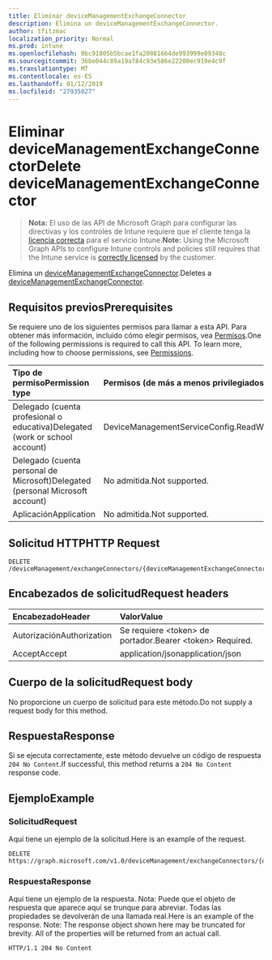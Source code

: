 ```yaml
---
title: Eliminar deviceManagementExchangeConnector
description: Elimina un deviceManagementExchangeConnector.
author: tfitzmac
localization_priority: Normal
ms.prod: intune
ms.openlocfilehash: 0bc91805b5bcae1fa20081664de993999e09348c
ms.sourcegitcommit: 36be044c89a19af84c93e586e22200ec919e4c9f
ms.translationtype: MT
ms.contentlocale: es-ES
ms.lasthandoff: 01/12/2019
ms.locfileid: "27935027"
---
```

# <a name="delete-devicemanagementexchangeconnector"></a><span data-ttu-id="e9646-103">Eliminar deviceManagementExchangeConnector</span><span class="sxs-lookup"><span data-stu-id="e9646-103">Delete deviceManagementExchangeConnector</span></span>

> <span data-ttu-id="e9646-104">**Nota:** El uso de las API de Microsoft Graph para configurar las directivas y los controles de Intune requiere que el cliente tenga la [licencia correcta](https://go.microsoft.com/fwlink/?linkid=839381) para el servicio Intune.</span><span class="sxs-lookup"><span data-stu-id="e9646-104">**Note:** Using the Microsoft Graph APIs to configure Intune controls and policies still requires that the Intune service is [correctly licensed](https://go.microsoft.com/fwlink/?linkid=839381) by the customer.</span></span>

<span data-ttu-id="e9646-105">Elimina un [deviceManagementExchangeConnector](../resources/intune-onboarding-devicemanagementexchangeconnector.md).</span><span class="sxs-lookup"><span data-stu-id="e9646-105">Deletes a [deviceManagementExchangeConnector](../resources/intune-onboarding-devicemanagementexchangeconnector.md).</span></span>
## <a name="prerequisites"></a><span data-ttu-id="e9646-106">Requisitos previos</span><span class="sxs-lookup"><span data-stu-id="e9646-106">Prerequisites</span></span>
<span data-ttu-id="e9646-p101">Se requiere uno de los siguientes permisos para llamar a esta API. Para obtener más información, incluido cómo elegir permisos, vea [Permisos](/graph/permissions-reference).</span><span class="sxs-lookup"><span data-stu-id="e9646-p101">One of the following permissions is required to call this API. To learn more, including how to choose permissions, see [Permissions](/graph/permissions-reference).</span></span>

|<span data-ttu-id="e9646-109">Tipo de permiso</span><span class="sxs-lookup"><span data-stu-id="e9646-109">Permission type</span></span>|<span data-ttu-id="e9646-110">Permisos (de más a menos privilegiados)</span><span class="sxs-lookup"><span data-stu-id="e9646-110">Permissions (from most to least privileged)</span></span>|
|:---|:---|
|<span data-ttu-id="e9646-111">Delegado (cuenta profesional o educativa)</span><span class="sxs-lookup"><span data-stu-id="e9646-111">Delegated (work or school account)</span></span>|<span data-ttu-id="e9646-112">DeviceManagementServiceConfig.ReadWrite.All</span><span class="sxs-lookup"><span data-stu-id="e9646-112">DeviceManagementServiceConfig.ReadWrite.All</span></span>|
|<span data-ttu-id="e9646-113">Delegado (cuenta personal de Microsoft)</span><span class="sxs-lookup"><span data-stu-id="e9646-113">Delegated (personal Microsoft account)</span></span>|<span data-ttu-id="e9646-114">No admitida.</span><span class="sxs-lookup"><span data-stu-id="e9646-114">Not supported.</span></span>|
|<span data-ttu-id="e9646-115">Aplicación</span><span class="sxs-lookup"><span data-stu-id="e9646-115">Application</span></span>|<span data-ttu-id="e9646-116">No admitida.</span><span class="sxs-lookup"><span data-stu-id="e9646-116">Not supported.</span></span>|

## <a name="http-request"></a><span data-ttu-id="e9646-117">Solicitud HTTP</span><span class="sxs-lookup"><span data-stu-id="e9646-117">HTTP Request</span></span>
<!-- {
  "blockType": "ignored"
}
-->
``` http
DELETE /deviceManagement/exchangeConnectors/{deviceManagementExchangeConnectorId}
```

## <a name="request-headers"></a><span data-ttu-id="e9646-118">Encabezados de solicitud</span><span class="sxs-lookup"><span data-stu-id="e9646-118">Request headers</span></span>
|<span data-ttu-id="e9646-119">Encabezado</span><span class="sxs-lookup"><span data-stu-id="e9646-119">Header</span></span>|<span data-ttu-id="e9646-120">Valor</span><span class="sxs-lookup"><span data-stu-id="e9646-120">Value</span></span>|
|:---|:---|
|<span data-ttu-id="e9646-121">Autorización</span><span class="sxs-lookup"><span data-stu-id="e9646-121">Authorization</span></span>|<span data-ttu-id="e9646-122">Se requiere &lt;token&gt; de portador.</span><span class="sxs-lookup"><span data-stu-id="e9646-122">Bearer &lt;token&gt; Required.</span></span>|
|<span data-ttu-id="e9646-123">Accept</span><span class="sxs-lookup"><span data-stu-id="e9646-123">Accept</span></span>|<span data-ttu-id="e9646-124">application/json</span><span class="sxs-lookup"><span data-stu-id="e9646-124">application/json</span></span>|

## <a name="request-body"></a><span data-ttu-id="e9646-125">Cuerpo de la solicitud</span><span class="sxs-lookup"><span data-stu-id="e9646-125">Request body</span></span>
<span data-ttu-id="e9646-126">No proporcione un cuerpo de solicitud para este método.</span><span class="sxs-lookup"><span data-stu-id="e9646-126">Do not supply a request body for this method.</span></span>

## <a name="response"></a><span data-ttu-id="e9646-127">Respuesta</span><span class="sxs-lookup"><span data-stu-id="e9646-127">Response</span></span>
<span data-ttu-id="e9646-128">Si se ejecuta correctamente, este método devuelve un código de respuesta `204 No Content`.</span><span class="sxs-lookup"><span data-stu-id="e9646-128">If successful, this method returns a `204 No Content` response code.</span></span>

## <a name="example"></a><span data-ttu-id="e9646-129">Ejemplo</span><span class="sxs-lookup"><span data-stu-id="e9646-129">Example</span></span>
### <a name="request"></a><span data-ttu-id="e9646-130">Solicitud</span><span class="sxs-lookup"><span data-stu-id="e9646-130">Request</span></span>
<span data-ttu-id="e9646-131">Aquí tiene un ejemplo de la solicitud.</span><span class="sxs-lookup"><span data-stu-id="e9646-131">Here is an example of the request.</span></span>
``` http
DELETE https://graph.microsoft.com/v1.0/deviceManagement/exchangeConnectors/{deviceManagementExchangeConnectorId}
```

### <a name="response"></a><span data-ttu-id="e9646-132">Respuesta</span><span class="sxs-lookup"><span data-stu-id="e9646-132">Response</span></span>
<span data-ttu-id="e9646-p102">Aquí tiene un ejemplo de la respuesta. Nota: Puede que el objeto de respuesta que aparece aquí se trunque para abreviar. Todas las propiedades se devolverán de una llamada real.</span><span class="sxs-lookup"><span data-stu-id="e9646-p102">Here is an example of the response. Note: The response object shown here may be truncated for brevity. All of the properties will be returned from an actual call.</span></span>
``` http
HTTP/1.1 204 No Content
```



